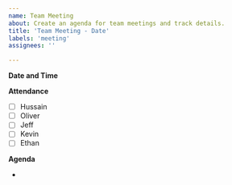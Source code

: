 ```yaml
---
name: Team Meeting
about: Create an agenda for team meetings and track details.
title: 'Team Meeting - Date'
labels: 'meeting'
assignees: ''

---
```


**Date and Time**

**Attendance**


- [ ] Hussain
- [ ] Oliver
- [ ] Jeff
- [ ] Kevin
- [ ] Ethan

**Agenda**

- 
